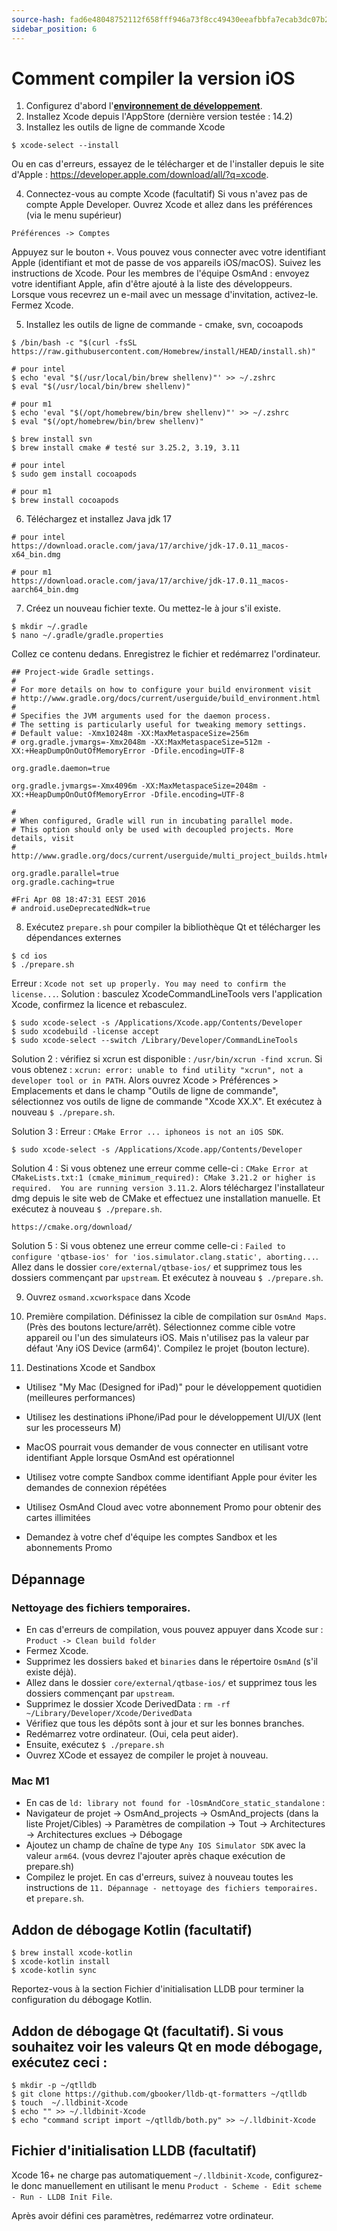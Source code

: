 ```yaml
---
source-hash: fad6e48048752112f658fff946a73f8cc49430eeafbbfa7ecab3dc07b268cf2b 
sidebar_position: 6
---
```


# Comment compiler la version iOS

1. Configurez d'abord l'**[environnement de développement](setup-the-dev-environment.md)**.
2. Installez Xcode depuis l'AppStore (dernière version testée : 14.2)
3. Installez les outils de ligne de commande Xcode
  ```
  $ xcode-select --install
  ```
  Ou en cas d'erreurs, essayez de le télécharger et de l'installer depuis le site d'Apple : <https://developer.apple.com/download/all/?q=xcode>.

4. Connectez-vous au compte Xcode (facultatif)
  Si vous n'avez pas de compte Apple Developer. Ouvrez Xcode et allez dans les préférences (via le menu supérieur)
  ```
  Préférences -> Comptes
  ```
  Appuyez sur le bouton `+`. Vous pouvez vous connecter avec votre identifiant Apple (identifiant et mot de passe de vos appareils iOS/macOS). Suivez les instructions de Xcode.
  Pour les membres de l'équipe OsmAnd : envoyez votre identifiant Apple, afin d'être ajouté à la liste des développeurs. Lorsque vous recevrez un e-mail avec un message d'invitation, activez-le.
  Fermez Xcode.

5. Installez les outils de ligne de commande - cmake, svn, cocoapods
  ```
  $ /bin/bash -c "$(curl -fsSL https://raw.githubusercontent.com/Homebrew/install/HEAD/install.sh)"

  # pour intel
  $ echo 'eval "$(/usr/local/bin/brew shellenv)"' >> ~/.zshrc
  $ eval "$(/usr/local/bin/brew shellenv)"

  # pour m1
  $ echo 'eval "$(/opt/homebrew/bin/brew shellenv)"' >> ~/.zshrc
  $ eval "$(/opt/homebrew/bin/brew shellenv)"

  $ brew install svn
  $ brew install cmake # testé sur 3.25.2, 3.19, 3.11

  # pour intel
  $ sudo gem install cocoapods

  # pour m1
  $ brew install cocoapods
  ```
6. Téléchargez et installez Java jdk 17
  ```
  # pour intel
  https://download.oracle.com/java/17/archive/jdk-17.0.11_macos-x64_bin.dmg

  # pour m1
  https://download.oracle.com/java/17/archive/jdk-17.0.11_macos-aarch64_bin.dmg
  ```

7. Créez un nouveau fichier texte. Ou mettez-le à jour s'il existe.
  ```
  $ mkdir ~/.gradle
  $ nano ~/.gradle/gradle.properties
  ```

  Collez ce contenu dedans. Enregistrez le fichier et redémarrez l'ordinateur.

```
## Project-wide Gradle settings.
#
# For more details on how to configure your build environment visit
# http://www.gradle.org/docs/current/userguide/build_environment.html
#
# Specifies the JVM arguments used for the daemon process.
# The setting is particularly useful for tweaking memory settings.
# Default value: -Xmx10248m -XX:MaxMetaspaceSize=256m
# org.gradle.jvmargs=-Xmx2048m -XX:MaxMetaspaceSize=512m -XX:+HeapDumpOnOutOfMemoryError -Dfile.encoding=UTF-8

org.gradle.daemon=true

org.gradle.jvmargs=-Xmx4096m -XX:MaxMetaspaceSize=2048m -XX:+HeapDumpOnOutOfMemoryError -Dfile.encoding=UTF-8

#
# When configured, Gradle will run in incubating parallel mode.
# This option should only be used with decoupled projects. More details, visit
# http://www.gradle.org/docs/current/userguide/multi_project_builds.html#sec:decoupled_projects

org.gradle.parallel=true
org.gradle.caching=true

#Fri Apr 08 18:47:31 EEST 2016
# android.useDeprecatedNdk=true
```

8. Exécutez `prepare.sh` pour compiler la bibliothèque Qt et télécharger les dépendances externes
  ```
  $ cd ios
  $ ./prepare.sh
  ```

  Erreur : `Xcode not set up properly. You may need to confirm the license...`.
  Solution : basculez XcodeCommandLineTools vers l'application Xcode, confirmez la licence et rebasculez.
  ```
  $ sudo xcode-select -s /Applications/Xcode.app/Contents/Developer
  $ sudo xcodebuild -license accept
  $ sudo xcode-select --switch /Library/Developer/CommandLineTools
  ```

  Solution 2 : vérifiez si xcrun est disponible : ``` /usr/bin/xcrun -find xcrun ```. Si vous obtenez : ``` xcrun: error: unable to find utility "xcrun", not a developer tool or in PATH ```. Alors ouvrez Xcode > Préférences > Emplacements et dans le champ "Outils de ligne de commande", sélectionnez vos outils de ligne de commande "Xcode XX.X". Et exécutez à nouveau `$ ./prepare.sh`.

  Solution 3 : Erreur : `CMake Error ... iphoneos is not an iOS SDK`.
  ```
  $ sudo xcode-select -s /Applications/Xcode.app/Contents/Developer
  ```

  Solution 4 : Si vous obtenez une erreur comme celle-ci : ``` CMake Error at CMakeLists.txt:1 (cmake_minimum_required): CMake 3.21.2 or higher is required.  You are running version 3.11.2 ```. Alors téléchargez l'installateur dmg depuis le site web de CMake et effectuez une installation manuelle. Et exécutez à nouveau `$ ./prepare.sh`.
  ```
  https://cmake.org/download/
  ```

  Solution 5 : Si vous obtenez une erreur comme celle-ci : ```Failed to configure 'qtbase-ios' for 'ios.simulator.clang.static', aborting...```. Allez dans le dossier ```core/external/qtbase-ios/``` et supprimez tous les dossiers commençant par ```upstream```. Et exécutez à nouveau `$ ./prepare.sh`.


9. Ouvrez `osmand.xcworkspace` dans Xcode

10. Première compilation.
  Définissez la cible de compilation sur `OsmAnd Maps`. (Près des boutons lecture/arrêt). Sélectionnez comme cible votre appareil ou l'un des simulateurs iOS. Mais n'utilisez pas la valeur par défaut 'Any iOS Device (arm64)'. Compilez le projet (bouton lecture).

11. Destinations Xcode et Sandbox

 - Utilisez "My Mac (Designed for iPad)" pour le développement quotidien (meilleures performances)
 - Utilisez les destinations iPhone/iPad pour le développement UI/UX (lent sur les processeurs M)

 - MacOS pourrait vous demander de vous connecter en utilisant votre identifiant Apple lorsque OsmAnd est opérationnel
 - Utilisez votre compte Sandbox comme identifiant Apple pour éviter les demandes de connexion répétées
 - Utilisez OsmAnd Cloud avec votre abonnement Promo pour obtenir des cartes illimitées

 - Demandez à votre chef d'équipe les comptes Sandbox et les abonnements Promo

## Dépannage
### Nettoyage des fichiers temporaires.
  - En cas d'erreurs de compilation, vous pouvez appuyer dans Xcode sur : ```Product -> Clean build folder```
  - Fermez Xcode.
  - Supprimez les dossiers `baked` et `binaries` dans le répertoire `OsmAnd` (s'il existe déjà).
  - Allez dans le dossier ```core/external/qtbase-ios/``` et supprimez tous les dossiers commençant par ```upstream```.
  - Supprimez le dossier Xcode DerivedData : ``` rm -rf ~/Library/Developer/Xcode/DerivedData ```
  - Vérifiez que tous les dépôts sont à jour et sur les bonnes branches.
  - Redémarrez votre ordinateur. (Oui, cela peut aider).
  - Ensuite, exécutez `$ ./prepare.sh`
  - Ouvrez XCode et essayez de compiler le projet à nouveau.

### Mac M1
  - En cas de ```ld: library not found for -lOsmAndCore_static_standalone``` :
  - Navigateur de projet -> OsmAnd_projects -> OsmAnd_projects (dans la liste Projet/Cibles) -> Paramètres de compilation -> Tout -> Architectures -> Architectures exclues -> Débogage
  - Ajoutez un champ de chaîne de type ```Any IOS Simulator SDK``` avec la valeur ```arm64```. (vous devrez l'ajouter après chaque exécution de prepare.sh)
  - Compilez le projet. En cas d'erreurs, suivez à nouveau toutes les instructions de ```11. Dépannage - nettoyage des fichiers temporaires.``` et ```prepare.sh```.

## Addon de débogage Kotlin (facultatif)
```
$ brew install xcode-kotlin
$ xcode-kotlin install
$ xcode-kotlin sync
```

Reportez-vous à la section Fichier d'initialisation LLDB pour terminer la configuration du débogage Kotlin.

## Addon de débogage Qt (facultatif). Si vous souhaitez voir les valeurs Qt en mode débogage, exécutez ceci :
```
$ mkdir -p ~/qtlldb
$ git clone https://github.com/gbooker/lldb-qt-formatters ~/qtlldb
$ touch  ~/.lldbinit-Xcode
$ echo "" >> ~/.lldbinit-Xcode
$ echo "command script import ~/qtlldb/both.py" >> ~/.lldbinit-Xcode
```

## Fichier d'initialisation LLDB (facultatif)
Xcode 16+ ne charge pas automatiquement `~/.lldbinit-Xcode`, configurez-le donc manuellement en utilisant le menu `Product - Scheme - Edit scheme - Run - LLDB Init File`.

Après avoir défini ces paramètres, redémarrez votre ordinateur.

